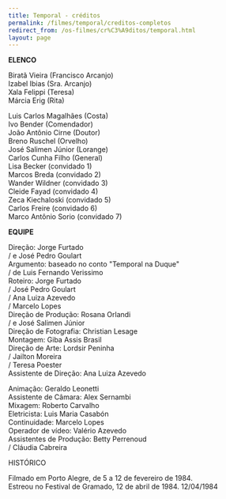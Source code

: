 ```yaml
---
title: Temporal - créditos
permalink: /filmes/temporal/creditos-completos
redirect_from: /os-filmes/cr%C3%A9ditos/temporal.html
layout: page
---
```

**ELENCO**

Biratã Vieira (Francisco Arcanjo)\
Izabel Ibias (Sra. Arcanjo)\
Xala Felippi (Teresa)\
Márcia Erig (Rita)

Luis Carlos Magalhães (Costa)\
Ivo Bender (Comendador)\
João Antônio Cirne (Doutor)\
Breno Ruschel (Orvelho)\
José Salimen Júnior (Lorange)\
Carlos Cunha Filho (General)\
Lisa Becker (convidado 1)\
Marcos Breda (convidado 2)\
Wander Wildner (convidado 3)\
Cleide Fayad (convidado 4)\
Zeca Kiechaloski (convidado 5)\
Carlos Freire (convidado 6)\
Marco Antônio Sorio (convidado 7)

**EQUIPE**

Direção: Jorge Furtado\
/ e José Pedro Goulart\
Argumento: baseado no conto "Temporal na Duque"\
/ de Luis Fernando Verissimo\
Roteiro: Jorge Furtado\
/ José Pedro Goulart\
/ Ana Luiza Azevedo\
/ Marcelo Lopes\
Direção de Produção: Rosana Orlandi\
/ e José Salimen Júnior\
Direção de Fotografia: Christian Lesage\
Montagem: Giba Assis Brasil\
Direção de Arte: Lordsir Peninha\
/ Jailton Moreira\
/ Teresa Poester\
Assistente de Direção: Ana Luiza Azevedo

Animação: Geraldo Leonetti\
Assistente de Câmara: Alex Sernambi\
Mixagem: Roberto Carvalho\
Eletricista: Luis Maria Casabón\
Continuidade: Marcelo Lopes\
Operador de vídeo: Valério Azevedo\
Assistentes de Produção: Betty Perrenoud\
/ Cláudia Cabreira

HISTÓRICO

Filmado em Porto Alegre, de 5 a 12 de fevereiro de 1984.\
Estreou no Festival de Gramado, 12 de abril de 1984. 12/04/1984